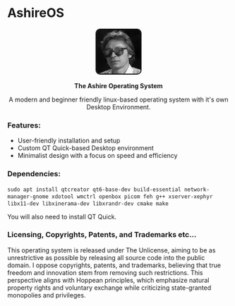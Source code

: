 # AshireOS

<p align="center">
  <img src="logo.jpg" alt="logo" width="100" height="100" style="border: 2px solid black; border-radius: 10px;">
</p>

<p align="center">
    <b> The Ashire Operating System </b>
</p>


<p align="center">
    A modern and beginner friendly linux-based operating system with it's own Desktop Environment.
</p>

### Features:

- User-friendly installation and setup
- Custom QT Quick-based Desktop environment
- Minimalist design with a focus on speed and efficiency

### Dependencies:

```
sudo apt install qtcreator qt6-base-dev build-essential network-manager-gnome xdotool wmctrl openbox picom feh g++ xserver-xephyr libx11-dev libxinerama-dev libxrandr-dev cmake make
```

You will also need to install QT Quick.

### Licensing, Copyrights, Patents, and Trademarks etc...

This operating system is released under The Unlicense, aiming to be as unrestrictive as possible by releasing all source code into the public domain. I oppose copyrights, patents, and trademarks, believing that true freedom and innovation stem from removing such restrictions. This perspective aligns with Hoppean principles, which emphasize natural property rights and voluntary exchange while criticizing state-granted monopolies and privileges.